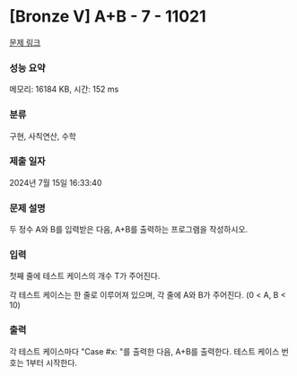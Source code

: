 # [Bronze V] A+B - 7 - 11021 

[문제 링크](https://www.acmicpc.net/problem/11021) 

### 성능 요약

메모리: 16184 KB, 시간: 152 ms

### 분류

구현, 사칙연산, 수학

### 제출 일자

2024년 7월 15일 16:33:40

### 문제 설명

<p>두 정수 A와 B를 입력받은 다음, A+B를 출력하는 프로그램을 작성하시오.</p>

### 입력 

 <p>첫째 줄에 테스트 케이스의 개수 T가 주어진다.</p>

<p>각 테스트 케이스는 한 줄로 이루어져 있으며, 각 줄에 A와 B가 주어진다. (0 < A, B < 10)</p>

### 출력 

 <p>각 테스트 케이스마다 "Case #x: "를 출력한 다음, A+B를 출력한다. 테스트 케이스 번호는 1부터 시작한다.</p>


